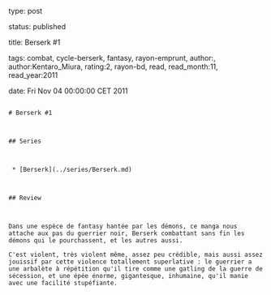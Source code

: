 type: post
status: published
title: Berserk #1
tags:  combat,  cycle-berserk,  fantasy,  rayon-emprunt, author:, author:Kentaro_Miura, rating:2, rayon-bd, read, read_month:11, read_year:2011
date: Fri Nov 04 00:00:00 CET 2011
~~~~~~
# Berserk #1

## Series

 * [Berserk](../series/Berserk.md)

## Review

Dans une espèce de fantasy hantée par les démons, ce manga nous attache aux pas du guerrier noir, Berserk combattant sans fin les démons qui le pourchassent, et les autres aussi.  
C'est violent, très violent même, assez peu crédible, mais aussi assez jouissif par cette violence totallement superlative : le guerrier a une arbalète à répétition qu'il tire comme une gatling de la guerre de sécession, et une épée énorme, gigantesque, inhumaine, qu'il manie avec une facilité stupéfiante.